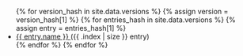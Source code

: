 
<ul>
{% for version_hash in site.data.versions %}
{% assign version = version_hash[1] %}
{% for entries_hash in site.data.versions %}
{% assign entry = entries_hash[1] %}
  <li>
    <a href="https://github.com/{{ org.username }}">
      {{ entry.name }}
    </a>
    ({{ .index | size }} entry)
  </li>
{% endfor %}
{% endfor %}
</ul>
